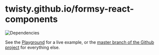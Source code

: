 # twisty.github.io/formsy-react-components

![Dependencies](https://david-dm.org/twisty/formsy-react-components/gh-pages.svg)

See the [Playground](http://twisty.github.io/formsy-react-components/playground/) for a live example, or the [master branch of the Github project](https://github.com/twisty/formsy-react-components) for everything else.
